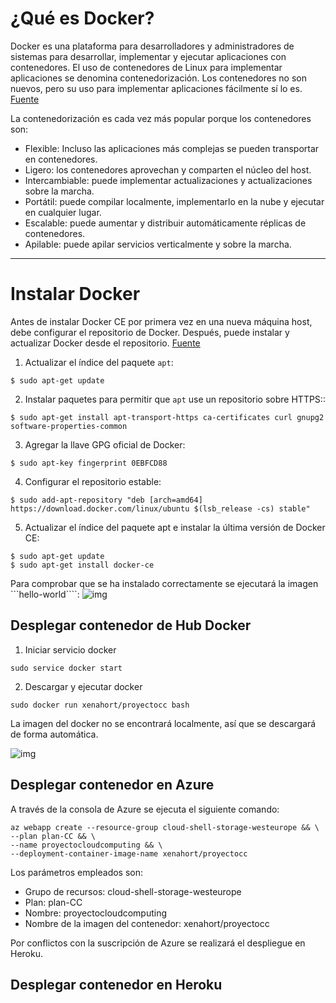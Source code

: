 # ¿Qué es Docker?

Docker es una plataforma para desarrolladores y administradores de sistemas para desarrollar, implementar y ejecutar aplicaciones con contenedores. El uso de contenedores de Linux para implementar aplicaciones se denomina contenedorización. Los contenedores no son nuevos, pero su uso para implementar aplicaciones fácilmente sí lo es. [Fuente](https://docs.docker.com/get-started/)

La contenedorización es cada vez más popular porque los contenedores son:

+ Flexible: Incluso las aplicaciones más complejas se pueden transportar en contenedores.
+ Ligero: los contenedores aprovechan y comparten el núcleo del host.
+ Intercambiable: puede implementar actualizaciones y actualizaciones sobre la marcha.
+ Portátil: puede compilar localmente, implementarlo en la nube y ejecutar en cualquier lugar.
+ Escalable: puede aumentar y distribuir automáticamente réplicas de contenedores.
+ Apilable: puede apilar servicios verticalmente y sobre la marcha.

***

# Instalar Docker

Antes de instalar Docker CE por primera vez en una nueva máquina host, debe configurar el repositorio de Docker. Después, puede instalar y actualizar Docker desde el repositorio. [Fuente](https://docs.docker.com/install/linux/docker-ce/ubuntu/)

1. Actualizar el índice del paquete ```apt```:
```
$ sudo apt-get update
```

2. Instalar paquetes para permitir que ```apt``` use un repositorio sobre HTTPS::
```
$ sudo apt-get install apt-transport-https ca-certificates curl gnupg2 software-properties-common
```

3. Agregar la llave GPG oficial de Docker:
```
$ sudo apt-key fingerprint 0EBFCD88
```

4. Configurar el repositorio estable:
```
$ sudo add-apt-repository "deb [arch=amd64] https://download.docker.com/linux/ubuntu $(lsb_release -cs) stable"
```

5. Actualizar el índice del paquete apt e instalar la última versión de Docker CE:
```
$ sudo apt-get update
$ sudo apt-get install docker-ce
```

Para comprobar que se ha instalado correctamente se ejecutará la imagen ```hello-world````:
![img](https://github.com/xenahort/proyectoCloudComputing/blob/master/img/pruebaDocker.png)


## Desplegar contenedor de Hub Docker

1. Iniciar servicio docker
```
sudo service docker start
```

2. Descargar y ejecutar docker
```
sudo docker run xenahort/proyectocc bash
```

La imagen del docker no se encontrará localmente, así que se descargará de forma automática.

![img](https://github.com/xenahort/proyectoCloudComputing/blob/master/img/dockerhub.png)


## Desplegar contenedor en Azure

A través de la consola de Azure se ejecuta el siguiente comando:
```
az webapp create --resource-group cloud-shell-storage-westeurope && \
--plan plan-CC && \
--name proyectocloudcomputing && \
--deployment-container-image-name xenahort/proyectocc
```

Los parámetros empleados son:
- Grupo de recursos: cloud-shell-storage-westeurope
- Plan:  plan-CC
- Nombre: proyectocloudcomputing
- Nombre de la imagen del contenedor: xenahort/proyectocc

Por conflictos con la suscripción de Azure se realizará el despliegue en Heroku.

## Desplegar contenedor en Heroku
